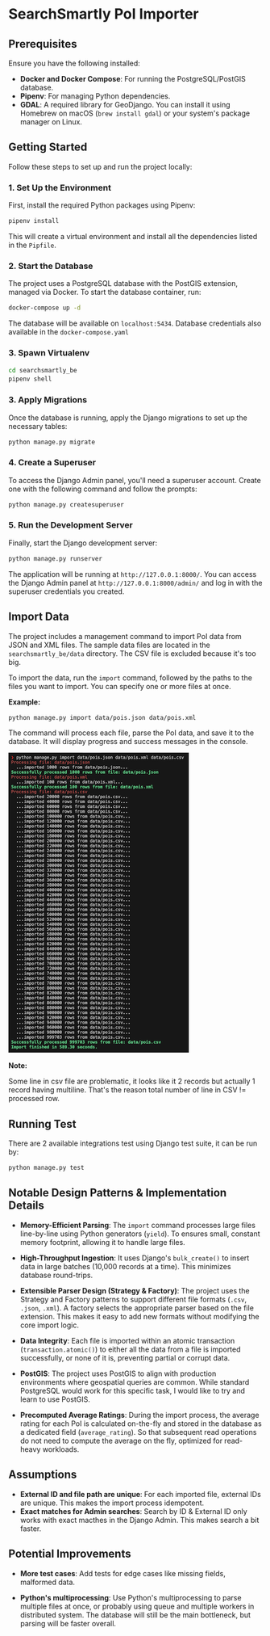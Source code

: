 # SearchSmartly PoI Importer

## Prerequisites

Ensure you have the following installed:

- **Docker and Docker Compose**: For running the PostgreSQL/PostGIS database.
- **Pipenv**: For managing Python dependencies.
- **GDAL**: A required library for GeoDjango. You can install it using Homebrew on macOS (`brew install gdal`) or your system's package manager on Linux.

## Getting Started

Follow these steps to set up and run the project locally:

### 1. Set Up the Environment

First, install the required Python packages using Pipenv:

```bash
pipenv install
```

This will create a virtual environment and install all the dependencies listed in the `Pipfile`.

### 2. Start the Database

The project uses a PostgreSQL database with the PostGIS extension, managed via Docker. To start the database container, run:

```bash
docker-compose up -d
```

The database will be available on `localhost:5434`. Database credentials also available in the `docker-compose.yaml`

### 3. Spawn Virtualenv

```bash
cd searchsmartly_be
pipenv shell
```

### 3. Apply Migrations

Once the database is running, apply the Django migrations to set up the necessary tables:

```bash
python manage.py migrate
```

### 4. Create a Superuser

To access the Django Admin panel, you'll need a superuser account. Create one with the following command and follow the prompts:

```bash
python manage.py createsuperuser
```

### 5. Run the Development Server

Finally, start the Django development server:

```bash
python manage.py runserver
```

The application will be running at `http://127.0.0.1:8000/`. You can access the Django Admin panel at `http://127.0.0.1:8000/admin/` and log in with the superuser credentials you created.

## Import Data

The project includes a management command to import PoI data from JSON and XML files. The sample data files are located in the `searchsmartly_be/data` directory. The CSV file is excluded because it's too big.

To import the data, run the `import` command, followed by the paths to the files you want to import. You can specify one or more files at once.

**Example:**

```bash
python manage.py import data/pois.json data/pois.xml
```

The command will process each file, parse the PoI data, and save it to the database. It will display progress and success messages in the console.

![Screenshot](screenshot.png)

**Note:**

Some line in csv file are problematic, it looks like it 2 records but actually 1 record having multiline. That's the reason total number of line in CSV != processed row.


## Running Test

There are 2 available integrations test using Django test suite, it can be run by: 

```bash
python manage.py test
```

## Notable Design Patterns & Implementation Details

- **Memory-Efficient Parsing**: The `import` command processes large files line-by-line using Python generators (`yield`). To ensures small, constant memory footprint, allowing it to handle large files.

- **High-Throughput Ingestion**: It uses Django's `bulk_create()` to insert data in large batches (10,000 records at a time). This minimizes database round-trips.

- **Extensible Parser Design (Strategy & Factory)**: The project uses the Strategy and Factory patterns to support different file formats (`.csv`, `.json`, `.xml`). A factory selects the appropriate parser based on the file extension. This makes it easy to add new formats without modifying the core import logic.

- **Data Integrity**: Each file is imported within an atomic transaction (`transaction.atomic()`) to either all the data from a file is imported successfully, or none of it is, preventing partial or corrupt data.

- **PostGIS**: The project uses PostGIS to align with production environments where geospatial queries are common. While standard PostgreSQL would work for this specific task, I would like to try and learn to use PostGIS.

- **Precomputed Average Ratings**: During the import process, the average rating for each PoI is calculated on-the-fly and stored in the database as a dedicated field (`average_rating`). So that subsequent read operations do not need to compute the average on the fly, optimized for read-heavy workloads.

## Assumptions

- **External ID and file path are unique**: For each imported file, external IDs are unique. This makes the import process idempotent.
- **Exact matches for Admin searches**: Search by ID & External ID only works with exact macthes in the Django Admin. This makes search a bit faster.


## Potential Improvements

- **More test cases**: Add tests for edge cases like missing fields, malformed data.

- **Python's multiprocessing**: Use Python's multiprocessing to parse multiple files at once, or probably using queue and multiple workers in distributed system. The database will still be the main bottleneck, but parsing will be faster overall.

